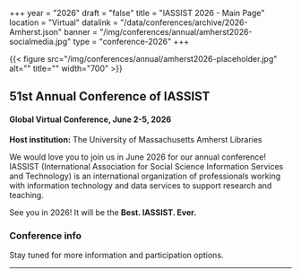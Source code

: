 +++
year = "2026"
draft = "false"
title = "IASSIST 2026 - Main Page"
location = "Virtual"
datalink = "/data/conferences/archive/2026-Amherst.json"
banner = "/img/conferences/annual/amherst2026-socialmedia.jpg"
type = "conference-2026"
+++

{{< figure src="/img/conferences/annual/amherst2026-placeholder.jpg" alt="" title="" width="700" >}}

## 51st Annual Conference of IASSIST

<!--
### theme
-->

#### Global Virtual Conference, June 2-5, 2026

**Host institution:** The University of Massachusetts Amherst Libraries

We would love you to join us in June 2026 for our annual conference! IASSIST (International Association for Social Science Information Services and Technology) is an international organization of professionals working with information technology and data services to support research and teaching. 

<!--
### Registration

**<span style="background:pink;padding:.5em;border-radius:15px;">Registration for the conference and workshops is now open!!!</span>**

Early Bird is currently open and running until April 13 (extended).

[**Register now**](registration/) to get the best rates and help make IASSIST 2025 the BEST EVER!

<hr />

{{< figure src="/img/conferences/annual/bristol2025-floating-harbour.jpg" alt="Sunset over a river harbour. There are blocks of flats on the left bank of the river and museum steamship on the right." title="" width="800" >}}



### Call for Submissions and Workshops
-->
<!--
**[Submit](./call-for-proposals/)** your workshop, session, paper, or poster proposal now. The deadline is December 13, 2024.
-->

<!--
Submissions are now closed.
: Thank you for your submissions. Decisions regarding submissions were sent out by email in late January 2025.
-->


See you in 2026! It will be the **Best. IASSIST. Ever.**

<!--
IASSIST 2026 Program Committee: programme@lists.iassistdata.org
: Chairs:
: 
-->


### Conference info
<!--
The [University of Massachusetts Amherst <span class="fas fa-external-link-alt">](https://www.umass.edu/) — the flagship campus of the UMass system — is a nationally ranked public research university located in the scenic Pioneer Valley of Western Massachusetts. The conference sessions and events take place at the UMassAmherst [Campus Center <span class="fas fa-external-link-alt">](https://en.wikipedia.org/wiki/Murray_D._Lincoln_Campus_Center) and locations around the campus.
-->
Stay tuned for more information and participation options. 


<hr />
<br />




<br />

